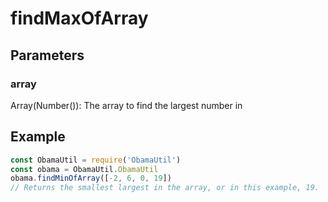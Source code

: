 # findMaxOfArray
## Parameters
### array
Array(Number()): The array to find the largest number in
## Example
```javascript
const ObamaUtil = require('ObamaUtil')
const obama = ObamaUtil.ObamaUtil
obama.findMinOfArray([-2, 6, 0, 19])
// Returns the smallest largest in the array, or in this example, 19.
```